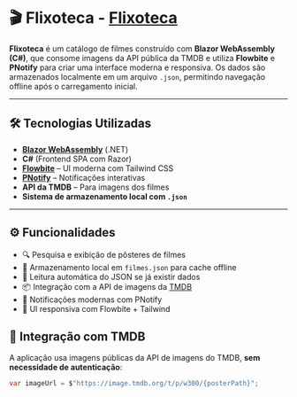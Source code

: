 # 🎬 Flixoteca - **[Flixoteca](https://flixoteca.onrender.com/)** 

**Flixoteca** é um catálogo de filmes construído com **Blazor WebAssembly (C#)**, que consome imagens da API pública da TMDB e utiliza **Flowbite** e **PNotify** para criar uma interface moderna e responsiva. Os dados são armazenados localmente em um arquivo `.json`, permitindo navegação offline após o carregamento inicial.

---

## 🛠️ Tecnologias Utilizadas

- **[Blazor WebAssembly](https://dotnet.microsoft.com/en-us/apps/aspnet/web-apps/blazor)** (.NET)
- **C#** (Frontend SPA com Razor)
- **[Flowbite](https://flowbite.com/)** – UI moderna com Tailwind CSS
- **[PNotify](https://sciactive.com/pnotify/)** – Notificações interativas
- **API da TMDB** – Para imagens dos filmes
- **Sistema de armazenamento local com `.json`**

---

## ⚙️ Funcionalidades

- 🔍 Pesquisa e exibição de pôsteres de filmes
- 💾 Armazenamento local em `filmes.json` para cache offline
- 🧠 Leitura automática do JSON se já existir dados
- 📦 Integração com a API de imagens da [TMDB](https://image.tmdb.org/t/p/w300)
- 🔔 Notificações modernas com PNotify
- 🎨 UI responsiva com Flowbite + Tailwind

## 🔌 Integração com TMDB

A aplicação usa imagens públicas da API de imagens do TMDB, **sem necessidade de autenticação**:

```csharp
var imageUrl = $"https://image.tmdb.org/t/p/w300/{posterPath}";
